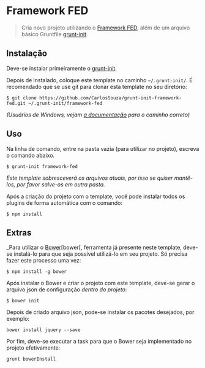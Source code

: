 # Framework FED

> Cria novo projeto utilizando o [Framework FED][framework-fed], além de um arquivo básico Gruntfile [grunt-init][].

[grunt-init]: http://gruntjs.com/project-scaffolding
[framework-fed]: https://github.com/CarlosSouza/framework-fed
[bower]: http://bower.io/

## Instalação
Deve-se instalar primeiramente o [grunt-init][].

Depois de instalado, coloque este template no caminho `~/.grunt-init/`. É recomendado que se use git para clonar esta template no seu diretório:

```
$ git clone https://github.com/CarlosSouza/grunt-init-framework-fed.git ~/.grunt-init/framework-fed
```

_(Usuários de Windows, vejam [a documentação][grunt-init] para o caminho correto)_

## Uso

Na linha de comando, entre na pasta vazia (para utilizar no projeto), escreva o comando abaixo.

```
$ grunt-init framework-fed
```

_Este template sobresceverá os arquivos atuais, por isso se quiser mantê-los, por favor salve-os em outra pasta._

Após a criação do projeto com o template, você pode instalar todos os plugins de forma automática com o comando:

```
$ npm install
```

## Extras

_Para utilizar o [Bower][bower[, ferramenta já presente neste template, deve-se instalá-lo para que seja possível utilizá-lo em seu projeto. Só precisa fazer este processo uma vez:

```
$ npm install -g bower
```

Após instalar o Bower e criar o projeto com este template, deve-se gerar o arquivo json de configuração *dentro do projeto*:

```
$ bower init
```

Depois de criado arquivo json, pode-se instalar os pacotes desejados, por exemplo:

```
bower install jquery --save
```

Por fim, deve-se executar a task para que o Bower seja implementado no projeto efetivamente:

```
grunt bowerInstall
```
